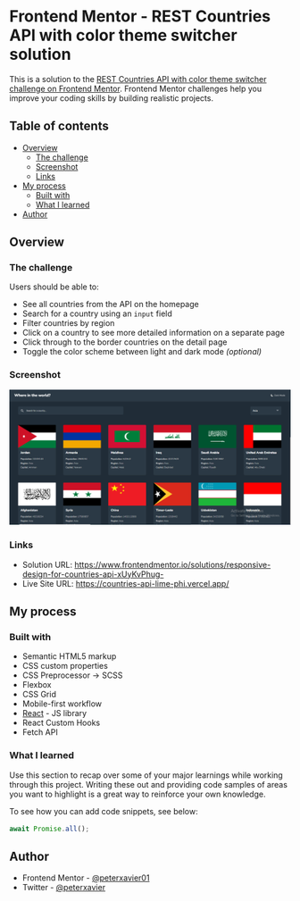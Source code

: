 ﻿# Frontend Mentor - REST Countries API with color theme switcher solution

This is a solution to the [REST Countries API with color theme switcher challenge on Frontend Mentor](https://www.frontendmentor.io/challenges/rest-countries-api-with-color-theme-switcher-5cacc469fec04111f7b848ca). Frontend Mentor challenges help you improve your coding skills by building realistic projects.

## Table of contents

- [Overview](#overview)
  - [The challenge](#the-challenge)
  - [Screenshot](#screenshot)
  - [Links](#links)
- [My process](#my-process)
  - [Built with](#built-with)
  - [What I learned](#what-i-learned)
- [Author](#author)

## Overview

### The challenge

Users should be able to:

- See all countries from the API on the homepage
- Search for a country using an `input` field
- Filter countries by region
- Click on a country to see more detailed information on a separate page
- Click through to the border countries on the detail page
- Toggle the color scheme between light and dark mode _(optional)_

### Screenshot

![](./src/assets/screenshot.png)

### Links

- Solution URL: https://www.frontendmentor.io/solutions/responsive-design-for-countries-api-xUyKvPhug-
- Live Site URL: https://countries-api-lime-phi.vercel.app/

## My process

### Built with

- Semantic HTML5 markup
- CSS custom properties
- CSS Preprocessor -> SCSS
- Flexbox
- CSS Grid
- Mobile-first workflow
- [React](https://react.dev/) - JS library
- React Custom Hooks
- Fetch API

### What I learned

Use this section to recap over some of your major learnings while working through this project. Writing these out and providing code samples of areas you want to highlight is a great way to reinforce your own knowledge.

To see how you can add code snippets, see below:

```js
await Promise.all();
```

## Author

- Frontend Mentor - [@peterxavier01](https://www.frontendmentor.io/profile/peterxavier01)
- Twitter - [@peterxavier](https://twitter.com/peter_uadiale)
